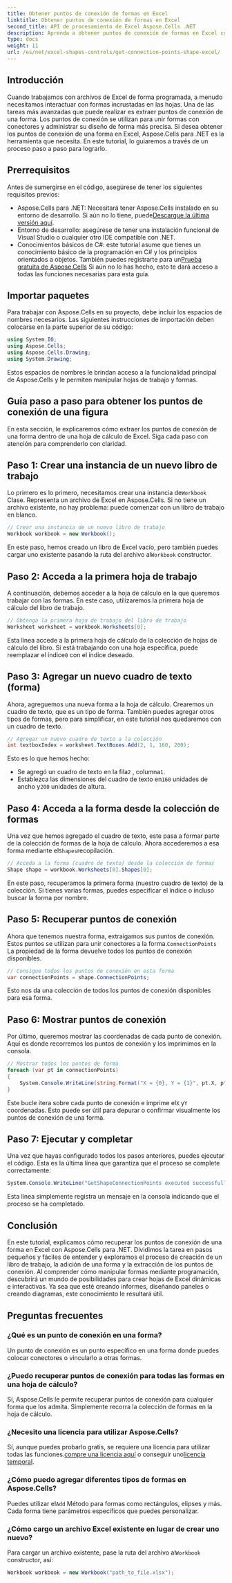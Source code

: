 ```yaml
---
title: Obtener puntos de conexión de formas en Excel
linktitle: Obtener puntos de conexión de formas en Excel
second_title: API de procesamiento de Excel Aspose.Cells .NET
description: Aprenda a obtener puntos de conexión de formas en Excel con Aspose.Cells para .NET. Siga nuestra guía paso a paso para extraer y mostrar fácilmente puntos de formas mediante programación.
type: docs
weight: 11
url: /es/net/excel-shapes-controls/get-connection-points-shape-excel/
---
```

## Introducción
Cuando trabajamos con archivos de Excel de forma programada, a menudo necesitamos interactuar con formas incrustadas en las hojas. Una de las tareas más avanzadas que puede realizar es extraer puntos de conexión de una forma. Los puntos de conexión se utilizan para unir formas con conectores y administrar su diseño de forma más precisa. Si desea obtener los puntos de conexión de una forma en Excel, Aspose.Cells para .NET es la herramienta que necesita. En este tutorial, lo guiaremos a través de un proceso paso a paso para lograrlo.
## Prerrequisitos
Antes de sumergirse en el código, asegúrese de tener los siguientes requisitos previos:
- Aspose.Cells para .NET: Necesitará tener Aspose.Cells instalado en su entorno de desarrollo. Si aún no lo tiene, puede[Descargue la última versión aquí](https://releases.aspose.com/cells/net/).
- Entorno de desarrollo: asegúrese de tener una instalación funcional de Visual Studio o cualquier otro IDE compatible con .NET.
- Conocimientos básicos de C#: este tutorial asume que tienes un conocimiento básico de la programación en C# y los principios orientados a objetos.
 También puedes registrarte para un[Prueba gratuita de Aspose.Cells](https://releases.aspose.com/) Si aún no lo has hecho, esto te dará acceso a todas las funciones necesarias para esta guía.

## Importar paquetes
Para trabajar con Aspose.Cells en su proyecto, debe incluir los espacios de nombres necesarios. Las siguientes instrucciones de importación deben colocarse en la parte superior de su código:
```csharp
using System.IO;
using Aspose.Cells;
using Aspose.Cells.Drawing;
using System.Drawing;
```
Estos espacios de nombres le brindan acceso a la funcionalidad principal de Aspose.Cells y le permiten manipular hojas de trabajo y formas.

## Guía paso a paso para obtener los puntos de conexión de una figura
En esta sección, le explicaremos cómo extraer los puntos de conexión de una forma dentro de una hoja de cálculo de Excel. Siga cada paso con atención para comprenderlo con claridad.
## Paso 1: Crear una instancia de un nuevo libro de trabajo
 Lo primero es lo primero, necesitamos crear una instancia de`Workbook` Clase. Representa un archivo de Excel en Aspose.Cells. Si no tiene un archivo existente, no hay problema: puede comenzar con un libro de trabajo en blanco.
```csharp
// Crear una instancia de un nuevo libro de trabajo
Workbook workbook = new Workbook();
```
 En este paso, hemos creado un libro de Excel vacío, pero también puedes cargar uno existente pasando la ruta del archivo al`Workbook` constructor.
## Paso 2: Acceda a la primera hoja de trabajo
A continuación, debemos acceder a la hoja de cálculo en la que queremos trabajar con las formas. En este caso, utilizaremos la primera hoja de cálculo del libro de trabajo.
```csharp
// Obtenga la primera hoja de trabajo del libro de trabajo
Worksheet worksheet = workbook.Worksheets[0];
```
 Esta línea accede a la primera hoja de cálculo de la colección de hojas de cálculo del libro. Si está trabajando con una hoja específica, puede reemplazar el índice`0` con el índice deseado.
## Paso 3: Agregar un nuevo cuadro de texto (forma)
Ahora, agreguemos una nueva forma a la hoja de cálculo. Crearemos un cuadro de texto, que es un tipo de forma. También puedes agregar otros tipos de formas, pero para simplificar, en este tutorial nos quedaremos con un cuadro de texto.
```csharp
// Agregar un nuevo cuadro de texto a la colección
int textboxIndex = worksheet.TextBoxes.Add(2, 1, 160, 200);
```
Esto es lo que hemos hecho:
-  Se agregó un cuadro de texto en la fila`2` , columna`1`.
-  Establezca las dimensiones del cuadro de texto en`160` unidades de ancho y`200` unidades de altura.
## Paso 4: Acceda a la forma desde la colección de formas
 Una vez que hemos agregado el cuadro de texto, este pasa a formar parte de la colección de formas de la hoja de cálculo. Ahora accederemos a esa forma mediante el`Shapes`recopilación.
```csharp
// Acceda a la forma (cuadro de texto) desde la colección de formas
Shape shape = workbook.Worksheets[0].Shapes[0];
```
En este paso, recuperamos la primera forma (nuestro cuadro de texto) de la colección. Si tienes varias formas, puedes especificar el índice o incluso buscar la forma por nombre.
## Paso 5: Recuperar puntos de conexión
Ahora que tenemos nuestra forma, extraigamos sus puntos de conexión. Estos puntos se utilizan para unir conectores a la forma.`ConnectionPoints` La propiedad de la forma devuelve todos los puntos de conexión disponibles.
```csharp
// Consigue todos los puntos de conexión en esta forma
var connectionPoints = shape.ConnectionPoints;
```
Esto nos da una colección de todos los puntos de conexión disponibles para esa forma.
## Paso 6: Mostrar puntos de conexión
Por último, queremos mostrar las coordenadas de cada punto de conexión. Aquí es donde recorremos los puntos de conexión y los imprimimos en la consola.
```csharp
// Mostrar todos los puntos de forma
foreach (var pt in connectionPoints)
{
    System.Console.WriteLine(string.Format("X = {0}, Y = {1}", pt.X, pt.Y));
}
```
 Este bucle itera sobre cada punto de conexión e imprime el`X` y`Y` coordenadas. Esto puede ser útil para depurar o confirmar visualmente los puntos de conexión de una forma.
## Paso 7: Ejecutar y completar
Una vez que hayas configurado todos los pasos anteriores, puedes ejecutar el código. Esta es la última línea que garantiza que el proceso se complete correctamente:
```csharp
System.Console.WriteLine("GetShapeConnectionPoints executed successfully.");
```
Esta línea simplemente registra un mensaje en la consola indicando que el proceso se ha completado.

## Conclusión
En este tutorial, explicamos cómo recuperar los puntos de conexión de una forma en Excel con Aspose.Cells para .NET. Dividimos la tarea en pasos pequeños y fáciles de entender y exploramos el proceso de creación de un libro de trabajo, la adición de una forma y la extracción de los puntos de conexión.
Al comprender cómo manipular formas mediante programación, descubrirá un mundo de posibilidades para crear hojas de Excel dinámicas e interactivas. Ya sea que esté creando informes, diseñando paneles o creando diagramas, este conocimiento le resultará útil.
## Preguntas frecuentes
### ¿Qué es un punto de conexión en una forma?
Un punto de conexión es un punto específico en una forma donde puedes colocar conectores o vincularlo a otras formas.
### ¿Puedo recuperar puntos de conexión para todas las formas en una hoja de cálculo?
Sí, Aspose.Cells le permite recuperar puntos de conexión para cualquier forma que los admita. Simplemente recorra la colección de formas en la hoja de cálculo.
### ¿Necesito una licencia para utilizar Aspose.Cells?
Sí, aunque puedes probarlo gratis, se requiere una licencia para utilizar todas las funciones.[compre una licencia aquí](https://purchase.aspose.com/buy) o conseguir uno[licencia temporal](https://purchase.aspose.com/temporary-license/).
### ¿Cómo puedo agregar diferentes tipos de formas en Aspose.Cells?
 Puedes utilizar el`Add` Método para formas como rectángulos, elipses y más. Cada forma tiene parámetros específicos que puedes personalizar.
### ¿Cómo cargo un archivo Excel existente en lugar de crear uno nuevo?
 Para cargar un archivo existente, pase la ruta del archivo al`Workbook` constructor, así:  
```csharp
Workbook workbook = new Workbook("path_to_file.xlsx");
```